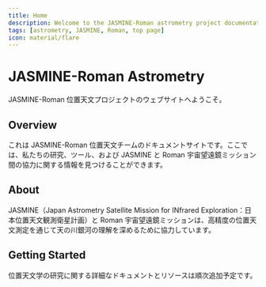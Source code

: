 ```yaml
---
title: Home
description: Welcome to the JASMINE-Roman astrometry project documentation
tags: [astrometry, JASMINE, Roman, top page]
icon: material/flare
---
```


# JASMINE-Roman Astrometry

JASMINE-Roman 位置天文プロジェクトのウェブサイトへようこそ。

## Overview

これは JASMINE-Roman 位置天文チームのドキュメントサイトです。ここでは、私たちの研究、ツール、および JASMINE と Roman 宇宙望遠鏡ミッション間の協力に関する情報を見つけることができます。

## About

JASMINE（Japan Astrometry Satellite Mission for INfrared Exploration：日本位置天文観測衛星計画）と Roman 宇宙望遠鏡ミッションは、高精度の位置天文測定を通じて天の川銀河の理解を深めるために協力しています。

## Getting Started

位置天文学の研究に関する詳細なドキュメントとリソースは順次追加予定です。
